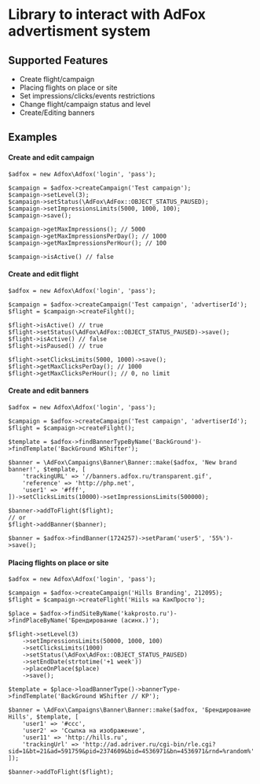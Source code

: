 # Library to interact with AdFox advertisment system

## Supported Features
* Create flight/campaign
* Placing flights on place or site
* Set impressions/clicks/events restrictions
* Change flight/campaign status and level
* Create/Editing banners

## Examples

#### Create and edit campaign
```
$adfox = new Adfox\Adfox('login', 'pass');

$campaign = $adfox->createCampaign('Test campaign');
$campaign->setLevel(3);
$campaign->setStatus(\AdFox\AdFox::OBJECT_STATUS_PAUSED);
$campaign->setImpressionsLimits(5000, 1000, 100);
$campaign->save();

$campaign->getMaxImpressions(); // 5000
$campaign->getMaxImpressionsPerDay(); // 1000
$campaign->getMaxImpressionsPerHour(); // 100

$campaign->isActive() // false
```

#### Create and edit flight
```
$adfox = new Adfox\Adfox('login', 'pass');

$campaign = $adfox->createCampaign('Test campaign', 'advertiserId');
$flight = $campaign->createFilght();

$flight->isActive() // true
$flight->setStatus(\AdFox\AdFox::OBJECT_STATUS_PAUSED)->save();
$flight->isActive() // false
$flight->isPaused() // true

$flight->setClicksLimits(5000, 1000)->save();
$flight->getMaxClicksPerDay(); // 1000
$flight->getMaxClicksPerHour(); // 0, no limit
```

#### Create and edit banners
```
$adfox = new Adfox\Adfox('login', 'pass');

$campaign = $adfox->createCampaign('Test campaign', 'advertiserId');
$flight = $campaign->createFilght();

$template = $adfox->findBannerTypeByName('BackGround')->findTemplate('BackGround WShifter');

$banner = \AdFox\Campaigns\Banner\Banner::make($adfox, 'New brand banner!', $template, [
	'trackingURL' => '//banners.adfox.ru/transparent.gif',
	'reference' => 'http://php.net',
	'user1' => '#fff',
])->setClicksLimits(10000)->setImpressionsLimits(500000);

$banner->addToFlight($flight);
// or
$flight->addBanner($banner);
```

```
$banner = $adfox->findBanner(1724257)->setParam('user5', '55%')->save();
```

#### Placing flights on place or site
```
$adfox = new Adfox\Adfox('login', 'pass');

$campaign = $adfox->createCampaign('Hills Branding', 212095);
$flight = $campaign->createFlight('Hiils на КакПросто');

$place = $adfox->findSiteByName('kakprosto.ru')->findPlaceByName('Брендирование (асинх.)');

$flight->setLevel(3)
	->setImpressionsLimits(50000, 1000, 100)
	->setClicksLimits(1000)
	->setStatus(\AdFox\AdFox::OBJECT_STATUS_PAUSED)
	->setEndDate(strtotime('+1 week'))
	->placeOnPlace($place)
	->save();

$template = $place->loadBannerType()->bannerType->findTemplate('BackGround WShifter // KP');

$banner = \AdFox\Campaigns\Banner\Banner::make($adfox, 'Брендирование Hills', $template, [
	'user1' => '#ccc',
	'user2' => 'Ссылка на изображение',
	'user11' => 'http://hills.ru',
	'trackingUrl' => 'http://ad.adriver.ru/cgi-bin/rle.cgi?sid=1&bt=21&ad=591759&pid=2374609&bid=4536971&bn=4536971&rnd=%random%'
]);

$banner->addToFlight($flight);
```